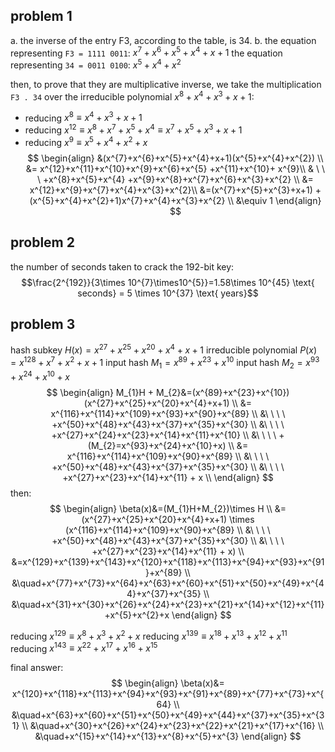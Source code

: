 ## problem 1
a. the inverse of the entry F3, according to the table, is 34.
b.
the equation representing `F3 = 1111 0011`: $x^{7}+x^{6}+x^{5}+x^{4}+x+1$
the equation representing `34 = 0011 0100`: $x^{5}+x^{4}+x^{2}$

then, to prove that they are multiplicative inverse, we take the multiplication `F3 . 34` over the irreducible polynomial $x^{8}+x^{4}+x^{3}+x+1$:

- reducing $x^{8}\equiv x^{4}+x^{3}+x+1$
- reducing $x^{12}\equiv x^{8}+x^{7}+x^{5}+x^{4}\equiv x^{7}+x^{5}+x^{3}+x+1$
- reducing $x^{9}\equiv x^{5}+x^{4}+x^{2}+x$
$$
\begin{align}
&(x^{7}+x^{6}+x^{5}+x^{4}+x+1)(x^{5}+x^{4}+x^{2}) \\
&= x^{12}+x^{11}+x^{10}+x^{9}+x^{6}+x^{5} +x^{11}+x^{10}+ x^{9}\\
& \ \ \ +x^{8}+x^{5}+x^{4} +x^{9}+x^{8}+x^{7}+x^{6}+x^{3}+x^{2} \\
&= x^{12}+x^{9}+x^{7}+x^{4}+x^{3}+x^{2}\\
&=(x^{7}+x^{5}+x^{3}+x+1) + (x^{5}+x^{4}+x^{2}+1)x^{7}+x^{4}+x^{3}+x^{2} \\
&\equiv 1
\end{align}
$$
## problem 2
the number of seconds taken to crack the 192-bit key:
$$\frac{2^{192}}{3\times 10^{7}\times10^{5}}=1.58\times 10^{45} \text{ seconds} = 5 \times 10^{37} \text{ years}$$
## problem 3
hash subkey $H(x)=x^{27}+x^{25}+x^{20}+x^{4}+x+1$
irreducible polynomial $P(x)=x^{128}+x^{7}+x^{2}+x+1$
input hash $M_{1}=x^{89}+x^{23}+x^{10}$
input hash $M_{2}=x^{93}+x^{24}+x^{10}+x$
$$
\begin{align}
M_{1}H + M_{2}&=(x^{89}+x^{23}+x^{10})(x^{27}+x^{25}+x^{20}+x^{4}+x+1) \\
&= x^{116}+x^{114}+x^{109}+x^{93}+x^{90}+x^{89} \\
&\ \ \ \  +x^{50}+x^{48}+x^{43}+x^{37}+x^{35}+x^{30} \\
&\ \ \ \   +x^{27}+x^{24}+x^{23}+x^{14}+x^{11}+x^{10} \\
&\ \ \ \ +(M_{2}=x^{93}+x^{24}+x^{10}+x) \\
&= x^{116}+x^{114}+x^{109}+x^{90}+x^{89} \\
&\ \ \ \   +x^{50}+x^{48}+x^{43}+x^{37}+x^{35}+x^{30} \\
&\ \ \ \   +x^{27}+x^{23}+x^{14}+x^{11} + x \\
\end{align}
$$
then:
$$
\begin{align}
\beta(x)&=(M_{1}H+M_{2})\times H \\
&= (x^{27}+x^{25}+x^{20}+x^{4}+x+1) \times (x^{116}+x^{114}+x^{109}+x^{90}+x^{89} \\
&\ \ \ \   +x^{50}+x^{48}+x^{43}+x^{37}+x^{35}+x^{30} \\
&\ \ \ \   +x^{27}+x^{23}+x^{14}+x^{11} + x) \\
&=x^{129}+x^{139}+x^{143}+x^{120}+x^{118}+x^{113}+x^{94}+x^{93}+x^{91}+x^{89} \\
&\quad+x^{77}+x^{73}+x^{64}+x^{63}+x^{60}+x^{51}+x^{50}+x^{49}+x^{44}+x^{37}+x^{35} \\
&\quad+x^{31}+x^{30}+x^{26}+x^{24}+x^{23}+x^{21}+x^{14}+x^{12}+x^{11}+x^{5}+x^{2}+x
\end{align}
$$

reducing $x^{129}\equiv x^{8}+x^{3}+x^{2}+x$
reducing $x^{139} \equiv x^{18}+x^{13}+x^{12}+x^{11}$
reducing $x^{143} \equiv x^{22}+x^{17}+x^{16}+x^{15}$

final answer:
$$
\begin{align}
\beta(x)&=
x^{120}+x^{118}+x^{113}+x^{94}+x^{93}+x^{91}+x^{89}+x^{77}+x^{73}+x^{64} \\
&\quad+x^{63}+x^{60}+x^{51}+x^{50}+x^{49}+x^{44}+x^{37}+x^{35}+x^{31} \\
&\quad+x^{30}+x^{26}+x^{24}+x^{23}+x^{22}+x^{21}+x^{17}+x^{16} \\
&\quad+x^{15}+x^{14}+x^{13}+x^{8}+x^{5}+x^{3}
\end{align}
$$